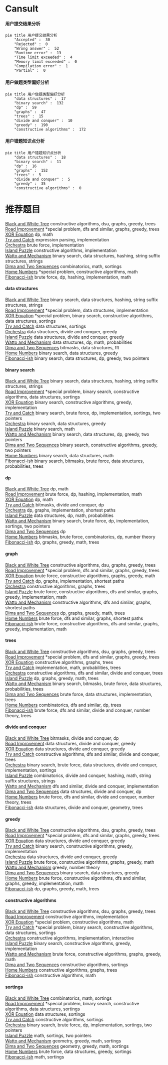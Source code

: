 # Cansult
<!-- tabs:start -->
#### **用户提交结果分析**

```mermaid
pie title 用户提交结果分析
    "Accepted" :  30
    "Rejected" :  0
    "Wrong answer" :  52
    "Runtime error" :  13
    "Time limit exceeded" :  4
    "Memory limit exceeded" :  0
    "Compilation error" :  1
    "Partial" :  0
```
#### **用户做题类型偏好分析**

```mermaid
pie title 用户做题类型偏好分析
    "data structures" :  17
    "binary search" :  132
    "dp" :  59
    "graphs" :  47
    "trees" :  15
    "divide and conquer" :  10
    "greedy" :  190
    "constructive algorithms" :  172
```
#### **用户错题知识点分析**

```mermaid
pie title 用户错题知识点分析
    "data structures" :  18
    "binary search" :  11
    "dp" :  16
    "graphs" :  152
    "trees" :  5
    "divide and conquer" :  5
    "greedy" :  35
    "constructive algorithms" :  0
```
<!-- tabs:end -->
# 推荐题目
[Black and White Tree](http://codeforces.com/problemset/problem/260/D)		constructive algorithms,
                        dsu,
                        graphs,
                        greedy,
                        trees		  
[Road Improvement](http://codeforces.com/problemset/problem/638/C)		*special problem,
                        dfs and similar,
                        graphs,
                        greedy,
                        trees		  
[XOR Equation](https://codeforces.com/contest/634/problem/B)		dp,
                        math		  
[Try and Catch](http://codeforces.com/problemset/problem/195/C)		expression parsing,
                        implementation		  
[Orchestra](https://codeforces.com/contest/634/problem/F)		brute force,
                        implementation		  
[Island Puzzle](http://codeforces.com/problemset/problem/634/A)		constructive algorithms,
                        implementation		  
[Watto and Mechanism](http://codeforces.com/problemset/problem/514/C)		binary search,
                        data structures,
                        hashing,
                        string suffix structures,
                        strings		  
[Dima and Two Sequences](http://codeforces.com/problemset/problem/272/D)		combinatorics,
                        math,
                        sortings		  
[Home Numbers](http://codeforces.com/problemset/problem/638/A)		*special problem,
                        constructive algorithms,
                        math		  
[Fibonacci-ish](http://codeforces.com/problemset/problem/633/D)		brute force,
                        dp,
                        hashing,
                        implementation,
                        math		  
<!-- tabs:start -->
#### **data structures**
[Black and White Tree](http://codeforces.com/problemset/problem/514/C)		binary search,
                        data structures,
                        hashing,
                        string suffix structures,
                        strings		  
[Road Improvement](http://codeforces.com/problemset/problem/158/C)		*special problem,
                        data structures,
                        implementation		  
[XOR Equation](http://codeforces.com/problemset/problem/637/B)		*special problem,
                        binary search,
                        constructive algorithms,
                        data structures,
                        sortings		  
[Try and Catch](http://codeforces.com/problemset/problem/1187/D)		data structures,
                        sortings		  
[Orchestra](https://codeforces.com/contest/635/problem/E)		data structures,
                        divide and conquer,
                        greedy		  
[Island Puzzle](https://codeforces.com/contest/634/problem/D)		data structures,
                        divide and conquer,
                        greedy		  
[Watto and Mechanism](http://codeforces.com/problemset/problem/1265/E)		data structures,
                        dp,
                        math,
                        probabilities		  
[Dima and Two Sequences](http://codeforces.com/problemset/problem/472/G)		bitmasks,
                        data structures,
                        fft		  
[Home Numbers](http://codeforces.com/problemset/problem/1251/E2)		binary search,
                        data structures,
                        greedy		  
[Fibonacci-ish](http://codeforces.com/problemset/problem/1492/C)		binary search,
                        data structures,
                        dp,
                        greedy,
                        two pointers		  
#### **binary search**
[Black and White Tree](http://codeforces.com/problemset/problem/514/C)		binary search,
                        data structures,
                        hashing,
                        string suffix structures,
                        strings		  
[Road Improvement](http://codeforces.com/problemset/problem/637/B)		*special problem,
                        binary search,
                        constructive algorithms,
                        data structures,
                        sortings		  
[XOR Equation](http://codeforces.com/problemset/problem/1358/F)		binary search,
                        constructive algorithms,
                        greedy,
                        implementation		  
[Try and Catch](https://codeforces.com/contest/1435/problem/C)		binary search,
                        brute force,
                        dp,
                        implementation,
                        sortings,
                        two pointers		  
[Orchestra](http://codeforces.com/problemset/problem/1251/E2)		binary search,
                        data structures,
                        greedy		  
[Island Puzzle](http://codeforces.com/problemset/problem/1352/C)		binary search,
                        math		  
[Watto and Mechanism](http://codeforces.com/problemset/problem/1492/C)		binary search,
                        data structures,
                        dp,
                        greedy,
                        two pointers		  
[Dima and Two Sequences](http://codeforces.com/problemset/problem/1463/D)		binary search,
                        constructive algorithms,
                        greedy,
                        two pointers		  
[Home Numbers](http://codeforces.com/problemset/problem/1490/G)		binary search,
                        data structures,
                        math		  
[Fibonacci-ish](http://codeforces.com/problemset/problem/1479/D)		binary search,
                        bitmasks,
                        brute force,
                        data structures,
                        probabilities,
                        trees		  
#### **dp**
[Black and White Tree](https://codeforces.com/contest/634/problem/B)		dp,
                        math		  
[Road Improvement](http://codeforces.com/problemset/problem/633/D)		brute force,
                        dp,
                        hashing,
                        implementation,
                        math		  
[XOR Equation](http://codeforces.com/problemset/problem/57/D)		dp,
                        math		  
[Try and Catch](http://codeforces.com/problemset/problem/232/E)		bitmasks,
                        divide and conquer,
                        dp		  
[Orchestra](http://codeforces.com/problemset/problem/1183/E)		dp,
                        graphs,
                        implementation,
                        shortest paths		  
[Island Puzzle](http://codeforces.com/problemset/problem/1265/E)		data structures,
                        dp,
                        math,
                        probabilities		  
[Watto and Mechanism](https://codeforces.com/contest/1435/problem/C)		binary search,
                        brute force,
                        dp,
                        implementation,
                        sortings,
                        two pointers		  
[Dima and Two Sequences](http://codeforces.com/problemset/problem/1188/D)		dp		  
[Home Numbers](http://codeforces.com/problemset/problem/401/D)		bitmasks,
                        brute force,
                        combinatorics,
                        dp,
                        number theory		  
[Fibonacci-ish](http://codeforces.com/problemset/problem/1369/D)		dp,
                        graphs,
                        greedy,
                        math,
                        trees		  
#### **graph**
[Black and White Tree](http://codeforces.com/problemset/problem/260/D)		constructive algorithms,
                        dsu,
                        graphs,
                        greedy,
                        trees		  
[Road Improvement](http://codeforces.com/problemset/problem/638/C)		*special problem,
                        dfs and similar,
                        graphs,
                        greedy,
                        trees		  
[XOR Equation](http://codeforces.com/problemset/problem/1009/D)		brute force,
                        constructive algorithms,
                        graphs,
                        greedy,
                        math		  
[Try and Catch](http://codeforces.com/problemset/problem/1183/E)		dp,
                        graphs,
                        implementation,
                        shortest paths		  
[Orchestra](http://codeforces.com/problemset/problem/639/B)		constructive algorithms,
                        graphs,
                        trees		  
[Island Puzzle](http://codeforces.com/problemset/problem/1487/C)		brute force,
                        constructive algorithms,
                        dfs and similar,
                        graphs,
                        greedy,
                        implementation,
                        math		  
[Watto and Mechanism](http://codeforces.com/problemset/problem/1450/E)		constructive algorithms,
                        dfs and similar,
                        graphs,
                        shortest paths		  
[Dima and Two Sequences](http://codeforces.com/problemset/problem/1369/D)		dp,
                        graphs,
                        greedy,
                        math,
                        trees		  
[Home Numbers](http://codeforces.com/problemset/problem/1005/F)		brute force,
                        dfs and similar,
                        graphs,
                        shortest paths		  
[Fibonacci-ish](http://codeforces.com/problemset/problem/1487/C)		brute force,
                        constructive algorithms,
                        dfs and similar,
                        graphs,
                        greedy,
                        implementation,
                        math		  
#### **trees**
[Black and White Tree](http://codeforces.com/problemset/problem/260/D)		constructive algorithms,
                        dsu,
                        graphs,
                        greedy,
                        trees		  
[Road Improvement](http://codeforces.com/problemset/problem/638/C)		*special problem,
                        dfs and similar,
                        graphs,
                        greedy,
                        trees		  
[XOR Equation](http://codeforces.com/problemset/problem/639/B)		constructive algorithms,
                        graphs,
                        trees		  
[Try and Catch](http://codeforces.com/problemset/problem/280/C)		implementation,
                        math,
                        probabilities,
                        trees		  
[Orchestra](http://codeforces.com/problemset/problem/1278/E)		constructive algorithms,
                        dfs and similar,
                        divide and conquer,
                        trees		  
[Island Puzzle](http://codeforces.com/problemset/problem/1369/D)		dp,
                        graphs,
                        greedy,
                        math,
                        trees		  
[Watto and Mechanism](http://codeforces.com/problemset/problem/1479/D)		binary search,
                        bitmasks,
                        brute force,
                        data structures,
                        probabilities,
                        trees		  
[Dima and Two Sequences](http://codeforces.com/problemset/problem/1511/C)		brute force,
                        data structures,
                        implementation,
                        trees		  
[Home Numbers](http://codeforces.com/problemset/problem/1499/F)		combinatorics,
                        dfs and similar,
                        dp,
                        trees		  
[Fibonacci-ish](http://codeforces.com/problemset/problem/1491/E)		brute force,
                        dfs and similar,
                        divide and conquer,
                        number theory,
                        trees		  
#### **divide and conquer**
[Black and White Tree](http://codeforces.com/problemset/problem/232/E)		bitmasks,
                        divide and conquer,
                        dp		  
[Road Improvement](https://codeforces.com/contest/635/problem/E)		data structures,
                        divide and conquer,
                        greedy		  
[XOR Equation](https://codeforces.com/contest/634/problem/D)		data structures,
                        divide and conquer,
                        greedy		  
[Try and Catch](http://codeforces.com/problemset/problem/1278/E)		constructive algorithms,
                        dfs and similar,
                        divide and conquer,
                        trees		  
[Orchestra](http://codeforces.com/problemset/problem/1461/D)		binary search,
                        brute force,
                        data structures,
                        divide and conquer,
                        implementation,
                        sortings		  
[Island Puzzle](http://codeforces.com/problemset/problem/1466/G)		combinatorics,
                        divide and conquer,
                        hashing,
                        math,
                        string suffix structures,
                        strings		  
[Watto and Mechanism](http://codeforces.com/problemset/problem/1490/D)		dfs and similar,
                        divide and conquer,
                        implementation		  
[Dima and Two Sequences](https://codeforces.com/contest/1483/problem/C)		data structures,
                        divide and conquer,
                        dp		  
[Home Numbers](http://codeforces.com/problemset/problem/1491/E)		brute force,
                        dfs and similar,
                        divide and conquer,
                        number theory,
                        trees		  
[Fibonacci-ish](http://codeforces.com/problemset/problem/1303/G)		data structures,
                        divide and conquer,
                        geometry,
                        trees		  
#### **greedy**
[Black and White Tree](http://codeforces.com/problemset/problem/260/D)		constructive algorithms,
                        dsu,
                        graphs,
                        greedy,
                        trees		  
[Road Improvement](http://codeforces.com/problemset/problem/638/C)		*special problem,
                        dfs and similar,
                        graphs,
                        greedy,
                        trees		  
[XOR Equation](https://codeforces.com/contest/635/problem/E)		data structures,
                        divide and conquer,
                        greedy		  
[Try and Catch](http://codeforces.com/problemset/problem/1358/F)		binary search,
                        constructive algorithms,
                        greedy,
                        implementation		  
[Orchestra](https://codeforces.com/contest/634/problem/D)		data structures,
                        divide and conquer,
                        greedy		  
[Island Puzzle](http://codeforces.com/problemset/problem/1009/D)		brute force,
                        constructive algorithms,
                        graphs,
                        greedy,
                        math		  
[Watto and Mechanism](http://codeforces.com/problemset/problem/1113/B)		greedy,
                        number theory		  
[Dima and Two Sequences](http://codeforces.com/problemset/problem/1251/E2)		binary search,
                        data structures,
                        greedy		  
[Home Numbers](http://codeforces.com/problemset/problem/1487/C)		brute force,
                        constructive algorithms,
                        dfs and similar,
                        graphs,
                        greedy,
                        implementation,
                        math		  
[Fibonacci-ish](http://codeforces.com/problemset/problem/1369/D)		dp,
                        graphs,
                        greedy,
                        math,
                        trees		  
#### **constructive algorithms**
[Black and White Tree](http://codeforces.com/problemset/problem/260/D)		constructive algorithms,
                        dsu,
                        graphs,
                        greedy,
                        trees		  
[Road Improvement](http://codeforces.com/problemset/problem/634/A)		constructive algorithms,
                        implementation		  
[XOR Equation](http://codeforces.com/problemset/problem/638/A)		*special problem,
                        constructive algorithms,
                        math		  
[Try and Catch](http://codeforces.com/problemset/problem/637/B)		*special problem,
                        binary search,
                        constructive algorithms,
                        data structures,
                        sortings		  
[Orchestra](http://codeforces.com/problemset/problem/1081/F)		constructive algorithms,
                        implementation,
                        interactive		  
[Island Puzzle](http://codeforces.com/problemset/problem/1358/F)		binary search,
                        constructive algorithms,
                        greedy,
                        implementation		  
[Watto and Mechanism](http://codeforces.com/problemset/problem/1009/D)		brute force,
                        constructive algorithms,
                        graphs,
                        greedy,
                        math		  
[Dima and Two Sequences](http://codeforces.com/problemset/problem/23/C)		constructive algorithms,
                        sortings		  
[Home Numbers](http://codeforces.com/problemset/problem/639/B)		constructive algorithms,
                        graphs,
                        trees		  
[Fibonacci-ish](http://codeforces.com/problemset/problem/1497/C2)		constructive algorithms,
                        math		  
#### **sortings**
[Black and White Tree](http://codeforces.com/problemset/problem/272/D)		combinatorics,
                        math,
                        sortings		  
[Road Improvement](http://codeforces.com/problemset/problem/637/B)		*special problem,
                        binary search,
                        constructive algorithms,
                        data structures,
                        sortings		  
[XOR Equation](http://codeforces.com/problemset/problem/1187/D)		data structures,
                        sortings		  
[Try and Catch](http://codeforces.com/problemset/problem/23/C)		constructive algorithms,
                        sortings		  
[Orchestra](https://codeforces.com/contest/1435/problem/C)		binary search,
                        brute force,
                        dp,
                        implementation,
                        sortings,
                        two pointers		  
[Island Puzzle](http://codeforces.com/problemset/problem/1374/D)		math,
                        sortings,
                        two pointers		  
[Watto and Mechanism](https://codeforces.com/contest/1496/problem/C)		geometry,
                        greedy,
                        math,
                        sortings		  
[Dima and Two Sequences](http://codeforces.com/problemset/problem/1495/A)		geometry,
                        greedy,
                        math,
                        sortings		  
[Home Numbers](http://codeforces.com/problemset/problem/1497/A)		brute force,
                        data structures,
                        greedy,
                        sortings		  
[Fibonacci-ish](http://codeforces.com/problemset/problem/1427/A)		math,
                        sortings		  
<!-- tabs:end -->
